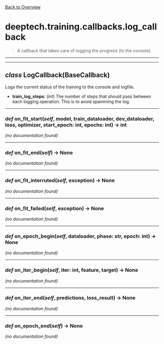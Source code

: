 [Back to Overview](../../../README.md)



# deeptech.training.callbacks.log_callback

> A callback that takes care of logging the progress (to the console).


---
---
## *class* **LogCallback**(BaseCallback)

Logs the current status of the training to the console and logfile.

* **train_log_steps**: (int) The number of steps that should pass between each logging operation. This is to avoid spamming the log.


---
### *def* **on_fit_start**(*self*, model, train_dataloader, dev_dataloader, loss, optimizer, start_epoch: int, epochs: int) -> int

*(no documentation found)*

---
### *def* **on_fit_end**(*self*) -> None

*(no documentation found)*

---
### *def* **on_fit_interruted**(*self*, exception) -> None

*(no documentation found)*

---
### *def* **on_fit_failed**(*self*, exception) -> None

*(no documentation found)*

---
### *def* **on_epoch_begin**(*self*, dataloader, phase: str, epoch: int) -> None

*(no documentation found)*

---
### *def* **on_iter_begin**(*self*, iter: int, feature, target) -> None

*(no documentation found)*

---
### *def* **on_iter_end**(*self*, predictions, loss_result) -> None

*(no documentation found)*

---
### *def* **on_epoch_end**(*self*) -> None

*(no documentation found)*

